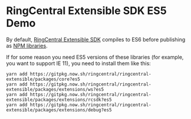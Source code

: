 # RingCentral Extensible SDK ES5 Demo

By default, [RingCentral Extensible SDK](https://github.com/ringcentral/ringcentral-extensible) compiles to ES6 before publishing as [NPM libraries](https://www.npmjs.com/search?q=%40rc-ex).

If for some reason you need ES5 versions of these libraries (for example, you want to support IE 11), you need to install them like this:

```
yarn add https://gitpkg.now.sh/ringcentral/ringcentral-extensible/packages/core?es5
yarn add https://gitpkg.now.sh/ringcentral/ringcentral-extensible/packages/extensions/ws?es5
yarn add https://gitpkg.now.sh/ringcentral/ringcentral-extensible/packages/extensions/rcsdk?es5
yarn add https://gitpkg.now.sh/ringcentral/ringcentral-extensible/packages/extensions/debug?es5
```